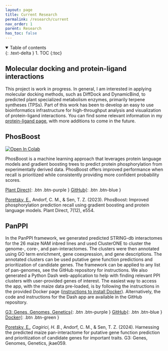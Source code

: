 ```yaml
---
layout: page
title: Current Research
permalink: /research/current
nav_order: 1
parent: Research
has_toc: false
---
```


<details open markdown="block">
  <summary>
    Table of contents
  </summary>
  {: .text-delta }
1. TOC
{:toc}
</details>

## Molecular docking and protein-ligand interactions

This project is work in progress. In general, I am interested in applying molecular docking methods, such as DiffDock and DynamicBind, to predicted plant specialized metabolism enzymes, primarily terpene syntheses (TPSs). Part of this work has been to develop an easy to use bioinformatics infrastructure for high-throughput analysis and visualization of protein-ligand interactions. You can find some relevant information in my [protein-ligand page](https://eporetsky.github.io/bioinformatics/protein_ligand), with more additions to come in the future.

## PhosBoost

<a target="_blank" href="https://colab.research.google.com/github/eporetsky/workflows/blob/main/Colab/PhosBoost.ipynb">
  <img src="https://colab.research.google.com/assets/colab-badge.svg" alt="Open In Colab"/>
</a>

PhosBoost is a machine learning approach that leverages protein language models and gradient boosting trees to predict protein phosphorylation from experimentally derived data. PhosBoost offers improved performance when recall is prioritized while consistently providing more confident probability scores.

[Plant Direct](https://onlinelibrary.wiley.com/doi/full/10.1002/pld3.554){: .btn .btn-purple }
[GitHub](https://github.com/eporetsky/PhosBoost){: .btn .btn-blue }

<u>Poretsky, E.</u>, Andorf, C. M., & Sen, T. Z. (2023). PhosBoost: Improved phosphorylation prediction recall using gradient boosting and protein language models. Plant Direct, 7(12), e554.


## PanPPI

In the PanPPI framework, we generated predicted STRING-db interactomes for the 26 maize NAM inbred lines and used ClusterONE to cluster the genome-, core-, and pan-interactomes. The clusters were then annotated using GO term enrichment, gene coexpression, and gene descriptions. The annotated clusters can be used putative gene function predictions and prioritization of candidate genes. The framework can be applied to any list of pan-genomes, see the GitHub repository for instructions. We also generated a Python Dash web-application to help with finding relevant PPI clusters with user-provided genes of interest. The easiest way to access the app, with the maize data pre-loaded, is by following the instructions in the provided Docker page ([instructions to install Docker](https://docs.docker.com/engine/install/)). Alternatively, the code and instructions for the Dash app are available in the GitHub repository.

[G3: Genes, Genomes, Genetics](https://academic.oup.com/g3journal/advance-article/doi/10.1093/g3journal/jkae059/7630293){: .btn .btn-purple }
[GitHub](https://github.com/eporetsky/PanPPI){: .btn .btn-blue }
[Docker](https://hub.docker.com/r/externelly/panppi){: .btn .btn-green }

<u>Poretsky, E.*</u>, Cagirici, H. B.*, Andorf, C. M., & Sen, T. Z. (2024). Harnessing the predicted maize pan-interactome for putative gene function prediction and prioritization of candidate genes for important traits. G3: Genes, Genomes, Genetics, jkae059.